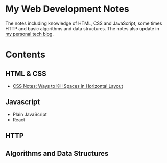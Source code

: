 # My Web Development Notes

The notes including knowledge of HTML, CSS and JavaScript, some times HTTP and basic algorithms and data structures.
The notes also update in [my personal tech blog](natsunoyoru97.github.io/main).

# Contents

## HTML & CSS

* [CSS Notes: Ways to Kill Spaces in Horizontal Layout](/HTML-and-CSS/CSS-Notes-Ways-to-Kill-the-Spaces-in-Horizontal-Layout.md
)
## Javascript

- Plain JavaScript
- React

## HTTP

## Algorithms and Data Structures
